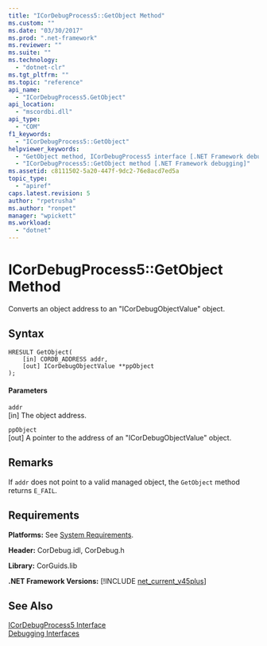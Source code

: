 ```yaml
---
title: "ICorDebugProcess5::GetObject Method"
ms.custom: ""
ms.date: "03/30/2017"
ms.prod: ".net-framework"
ms.reviewer: ""
ms.suite: ""
ms.technology: 
  - "dotnet-clr"
ms.tgt_pltfrm: ""
ms.topic: "reference"
api_name: 
  - "ICorDebugProcess5.GetObject"
api_location: 
  - "mscordbi.dll"
api_type: 
  - "COM"
f1_keywords: 
  - "ICorDebugProcess5::GetObject"
helpviewer_keywords: 
  - "GetObject method, ICorDebugProcess5 interface [.NET Framework debugging]"
  - "ICorDebugProcess5::GetObject method [.NET Framework debugging]"
ms.assetid: c8111502-5a20-447f-9dc2-76e8acd7ed5a
topic_type: 
  - "apiref"
caps.latest.revision: 5
author: "rpetrusha"
ms.author: "ronpet"
manager: "wpickett"
ms.workload: 
  - "dotnet"
---
```

# ICorDebugProcess5::GetObject Method
Converts an object address to an "ICorDebugObjectValue" object.  
  
## Syntax  
  
```  
HRESULT GetObject(  
    [in] CORDB_ADDRESS addr,   
    [out] ICorDebugObjectValue **ppObject  
);  
```  
  
#### Parameters  
 `addr`  
 [in] The object address.  
  
 `ppObject`  
 [out] A pointer to the address of an  "ICorDebugObjectValue" object.  
  
## Remarks  
 If `addr` does not point to a valid managed object, the `GetObject` method returns `E_FAIL`.  
  
## Requirements  
 **Platforms:** See [System Requirements](../../../../docs/framework/get-started/system-requirements.md).  
  
 **Header:** CorDebug.idl, CorDebug.h  
  
 **Library:** CorGuids.lib  
  
 **.NET Framework Versions:** [!INCLUDE [net_current_v45plus](../../../../includes/net-current-v45plus-md.md)]  
  
## See Also  
 [ICorDebugProcess5 Interface](../../../../docs/framework/unmanaged-api/debugging/icordebugprocess5-interface.md)  
 [Debugging Interfaces](../../../../docs/framework/unmanaged-api/debugging/debugging-interfaces.md)
